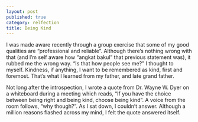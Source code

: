 ```yaml
---
layout: post
published: true
category: relfection
title: Being Kind
---
```


I was made aware recently through a group exercise that some of my good qualities are “professional and reliable”. Although there’s nothing wrong with that (and I’m self aware how “angkat bakul” that previous statement was), it rubbed me the wrong way. “Is that how people see me?” I thought to myself. Kindness, if anything, I want to be remembered as kind, first and foremost. That’s what I learned from my father, and late grand father.

Not long after the introspection, I wrote a quote from Dr. Wayne W. Dyer on a whiteboard during a meeting which reads, “If you have the choice between being right and being kind, choose being kind”. A voice from the room follows, “why though?”. As I sat down, I couldn’t answer. Although a million reasons flashed across my mind, I felt the quote answered itself.
